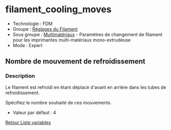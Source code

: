 # filament_cooling_moves

* Technologie : FDM
* Groupe : [Réglages du Filament](../filament_settings/filament_settings.md)
* Sous groupe : [Multimatériaux](../filament_settings/filament_settings.md#multimatériaux) - Paramètres de changement de filament pour les imprimantes multi-matériaux mono-extrudeuse
* Mode : Expert

## Nombre de mouvement de refroidissement

### Description

Le filament est refroidi en étant déplacé d'avant en arrière dans les tubes de refroidissement.

Spécifiez le nombre souhaité de ces mouvements.

* Valeur par défaut :  4

[Retour Liste variables](variable_list.md)
